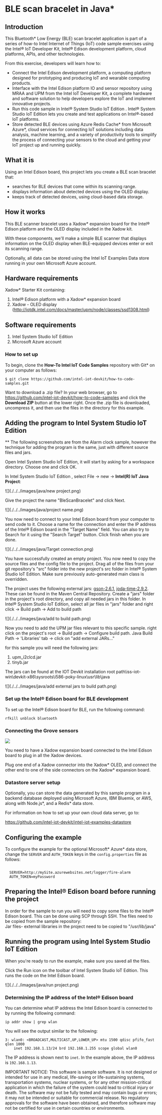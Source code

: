 # BLE scan bracelet in Java*

## Introduction

This Bluetooth* Low Energy (BLE) scan bracelet application is part of a series of how-to Intel Internet of Things (IoT) code sample exercises using the Intel® IoT Developer Kit, Intel® Edison development platform, cloud platforms, APIs, and other technologies.

From this exercise, developers will learn how to:<br>
- Connect the Intel Edison development platform, a computing platform designed for prototyping and producing IoT and wearable computing products.<br>
- Interface with the Intel Edison platform IO and sensor repository using MRAA and UPM from the Intel IoT Developer Kit, a complete hardware and software solution to help developers explore the IoT and implement innovative projects.<br>
- Run this code sample in Intel® System Studio IoT Edition . Intel® System Studio IoT Edition lets you create and test applications on Intel®-based IoT platforms.<br>
- Store detected BLE devices using Azure Redis Cache* from Microsoft Azure*, cloud services for connecting IoT solutions including data analysis, machine learning, and a variety of productivity tools to simplify the process of connecting your sensors to the cloud and getting your IoT project up and running quickly.

## What it is

Using an Intel Edison board, this project lets you create a BLE scan bracelet that:<br>
- searches for BLE devices that come within its scanning range.<br>
- displays information about detected devices using the OLED display.<br>
- keeps track of detected devices, using cloud-based data storage.

## How it works

This BLE scanner bracelet uses a Xadow* expansion board for the Intel® Edison platform and the OLED display included in the Xadow kit.

With these components, we'll make a simple BLE scanner that displays information on the OLED display when BLE-equipped devices enter or exit its scanning range.

Optionally, all data can be stored using the Intel IoT Examples Data store running in your own Microsoft Azure account.

## Hardware requirements

Xadow* Starter Kit containing:

1. Intel® Edison platform with a Xadow* expansion board
2. Xadow - OLED display  (http://iotdk.intel.com/docs/master/upm/node/classes/ssd1308.html)


## Software requirements

1. Intel System Studio IoT Edition
2. Microsoft Azure account

### How to set up

To begin, clone the **How-To Intel IoT Code Samples** repository with Git* on your computer as follows:

    $ git clone https://github.com/intel-iot-devkit/how-to-code-samples.git

Want to download a .zip file? In your web browser, go to <a href="https://github.com/intel-iot-devkit/how-to-code-samples">https://github.com/intel-iot-devkit/how-to-code-samples</a> and click the **Download ZIP** button at the lower right. Once the .zip file is downloaded, uncompress it, and then use the files in the directory for this example.

## Adding the program to Intel System Studio IoT Edition

 ** The following screenshots are from the Alarm clock sample, however the technique for adding the program is the same, just with different source files and jars.

Open Intel System Studio IoT Edition, it will start by asking for a workspace directory. Choose one and click OK.

In Intel System Studio IoT Edition , select File -> new -> **Intel(R) IoT Java Project**:

![](./../../images/java/new project.png)

Give the project the name "BleScanBracelet" and click Next.

![](./../../images/java/project name.png)

You now need to connect to your Intel Edison board from your computer to send code to it.
Choose a name for the connection and enter the IP address of the Intel® Edison board in the "Target Name" field. You can also try to Search for it using the "Search Target" button. Click finish when you are done.

![](./../../images/java/Target connection.png)

You have successfully created an empty project. You now need to copy the source files and the config file to the project.
Drag all of the files from your git repository's "src" folder into the new project's src folder in Intel® System Studio IoT Edition. Make sure previously auto-generated main class is overridden.

The project uses the following external jars: [gson-2.6.1](http://central.maven.org/maven2/com/google/code/gson/gson/2.6.1/gson-2.6.1.jar), [joda-time-2.9.2](http://repo.maven.apache.org/maven2/joda-time/joda-time/2.9.2/joda-time-2.9.2.jar). These can be found in the Maven Central Repository. Create a "jars" folder in the project's root directory, and copy all needed jars in this folder.
In Intel® System Studio IoT Edition, select all jar files in "jars" folder and  right click -> Build path -> Add to build path

![](./../../images/java/add to build path.png)

Now you need to add the UPM jar files relevant to this specific sample.
right click on the project's root -> Build path -> Configure build path. Java Build Path -> 'Libraries' tab -> click on "add external JARs..."

for this sample you will need the following jars:

1. upm_i2clcd.jar
2. tinyb.jar

The jars can be found at the IOT Devkit installation root path\iss-iot-win\devkit-x86\sysroots\i586-poky-linux\usr\lib\java

![](./../../images/java/add external jars to build path.png)

### Set up the Intel® Edison board for BLE development

To set up the Intel® Edison board for BLE, run the following command:

```
rfkill unblock bluetooth
```


### Connecting the Grove sensors

![](./../../images/java/ble-scan.jpg)

You need to have a Xadow expansion board connected to the Intel Edison board to plug in all the Xadow devices.

Plug one end of a Xadow connector into the Xadow* OLED, and connect the other end to one of the side connectors on the Xadow* expansion board.

### Datastore server setup

Optionally, you can store the data generated by this sample program in a backend database deployed using Microsoft Azure, IBM Bluemix, or AWS, along with Node.js*, and a Redis* data store.

For information on how to set up your own cloud data server, go to:

<a href="https://github.com/intel-iot-devkit/intel-iot-examples-datastore">https://github.com/intel-iot-devkit/intel-iot-examples-datastore</a>


## Configuring the example



To configure the example for the optional Microsoft* Azure* data store, change the `SERVER` and `AUTH_TOKEN` keys in the `config.properties` file as follows:

```

  SERVER=http://mySite.azurewebsites.net/logger/fire-alarm
  AUTH_TOKEN=myPassword

```


## Preparing the Intel® Edison board before running the project

In order for the sample to run you will need to copy some files to the Intel® Edison board. This can be done using SCP through SSH.
The files need to be copied from the sample repository: <br>
Jar files- external libraries in the project need to be copied to "/usr/lib/java"




## Running the program using Intel System Studio IoT Edition

When you're ready to run the example, make sure you saved all the files.

Click the Run icon on the toolbar of Intel System Studio IoT Edition. This runs the code on the Intel Edison board.

![](./../../images/java/run project.png)


### Determining the IP address of the Intel® Edison board

You can determine what IP address the Intel Edison board is connected to by running the following command:

    ip addr show | grep wlan

You will see the output similar to the following:

    3: wlan0: <BROADCAST,MULTICAST,UP,LOWER_UP> mtu 1500 qdisc pfifo_fast qlen 1000
        inet 192.168.1.13/24 brd 192.168.1.255 scope global wlan0

The IP address is shown next to `inet`. In the example above, the IP address is `192.168.1.13`.


IMPORTANT NOTICE: This software is sample software. It is not designed or intended for use in any medical, life-saving or life-sustaining systems, transportation systems, nuclear systems, or for any other mission-critical application in which the failure of the system could lead to critical injury or death. The software may not be fully tested and may contain bugs or errors; it may not be intended or suitable for commercial release. No regulatory approvals for the software have been obtained, and therefore software may not be certified for use in certain countries or environments.
